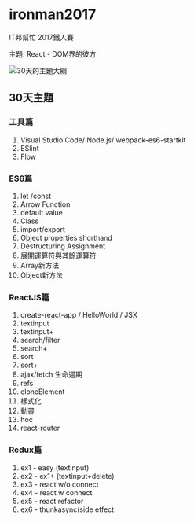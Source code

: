 # ironman2017

IT邦幫忙 2017鐵人賽

主題: React - DOM界的彼方

![30天的主題大綱](https://github.com/eyesofkids/ironman2017/blob/master/day01_intro/asset/toc.png?raw=true)

## 30天主題

### 工具篇

1. Visual Studio Code/ Node.js/ webpack-es6-startkit
2. ESlint
3. Flow

### ES6篇

1. let /const
2. Arrow Function
3. default value
4. Class
5. import/export
6. Object properties shorthand
7. Destructuring Assignment
8. 展開運算符與其餘運算符
9. Array新方法
10. Object新方法

### ReactJS篇

1. create-react-app / HelloWorld / JSX
2. textinput
3. textinput+
4. search/filter
5. search+
6. sort
7. sort+
8. ajax/fetch 生命週期
9. refs
10. cloneElement
11. 樣式化
12. 動畫
13. hoc
14. react-router

### Redux篇

1. ex1 - easy (textinput)
2. ex2 - ex1+ (textinput+delete)
3. ex3 - react w/o connect
4. ex4 - react w connect
5. ex5 - react refactor
6. ex6 - thunkasync(side effect
